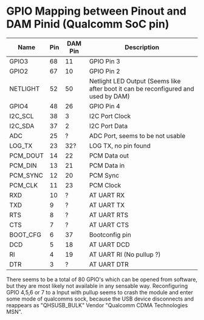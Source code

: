 # GPIO Mapping between Pinout and DAM Pinid (Qualcomm SoC pin)

Name     | Pin | DAM Pin | Description
---------|-----|---------|------------
GPIO3    |   68|       11| GPIO Pin 3
GPIO2    |   67|       10| GPIO Pin 2
NETLIGHT |   52|       50| Netlight LED Output (Seems like after boot it can be reconfigured and used by DAM)
GPIO4    |   48|       26| GPIO Pin 4
I2C_SCL  |   38|        3| I2C Port Clock
I2C_SDA  |   37|        2| I2C Port Data
ADC      |   25|        ?| ADC Port, seems to be not usable
LOG_TX   |   23|      32?| LOG TX, no pin found
PCM_DOUT |   14|       22| PCM Data out
PCM_DIN  |   13|       21| PCM Data in
PCM_SYNC |   12|       20| PCM Sync
PCM_CLK  |   11|       23| PCM Clock
RXD      |   10|        ?| AT UART RX
TXD      |    9|        ?| AT UART TX
RTS      |    8|        ?| AT UART RTS
CTS      |    7|        ?| AT UART CTS
BOOT_CFG |    6|       37| Bootconfig pin
DCD      |    5|       18| AT UART DCD
RI       |    4|       19| AT UART RI (No pullup ?)
DTR      |    3|        ?| AT UART DTR

There seems to be a total of 80 GPIO's which can be opened from software, but they are most likely not available in any sensable way.
Reconfiguring GPIO 4,5,6 or 7 to a Input with pullup seems to crash the module and enter some mode of qualcomms sock, because the USB device disconnects and reappears as 
"QHSUSB_BULK" Vendor "Qualcomm CDMA Technologies MSN".